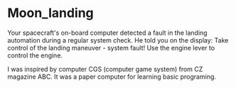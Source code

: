 # Moon_landing
Your spacecraft's on-board computer detected a fault in the landing automation during a regular system check.
He told you on the display: Take control of the landing maneuver - system fault! Use the engine lever to control the engine.

I was inspired by computer CGS (computer game system) from CZ magazine ABC. It was a paper computer for learning basic programing.
